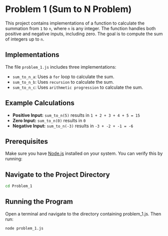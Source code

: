 # Problem 1 (Sum to N Problem)

This project contains implementations of a function to calculate the summation from `1` to `n`, where `n` is any integer. The function handles both positive and negative inputs, including zero. The goal is to compute the sum of integers up to `n`.

## Implementations

The file `problem_1.js` includes three implementations:
- `sum_to_n_a`: Uses a `for` loop to calculate the sum.
- `sum_to_n_b`: Uses `recursion` to calculate the sum.
- `sum_to_n_c`: Uses `arithmetic progression` to calculate the sum.

## Example Calculations

- **Positive Input:** `sum_to_n(5)` results in `1 + 2 + 3 + 4 + 5 = 15`
- **Zero Input:** `sum_to_n(0)` results in `0`
- **Negative Input:** `sum_to_n(-3)` results in `-3 + -2 + -1 = -6`

## Prerequisites

Make sure you have [Node.js](https://nodejs.org) installed on your system. You can verify this by running:


## Navigate to the Project Directory

```bash
cd Problem_1
```
## Running the Program  
Open a terminal and navigate to the directory containing problem_1.js. Then run:
```bash
node problem_1.js
```
